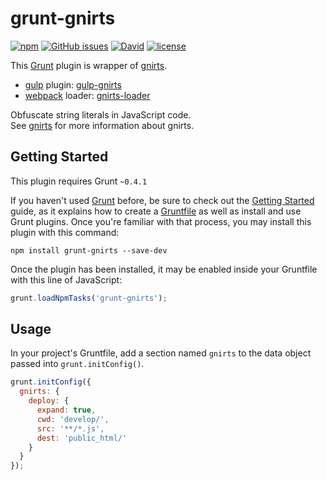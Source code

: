 # grunt-gnirts

[![npm](https://img.shields.io/npm/v/grunt-gnirts.svg)](https://www.npmjs.com/package/grunt-gnirts) [![GitHub issues](https://img.shields.io/github/issues/anseki/grunt-gnirts.svg)](https://github.com/anseki/grunt-gnirts/issues) [![David](https://img.shields.io/david/anseki/grunt-gnirts.svg)](package.json) [![license](https://img.shields.io/badge/license-MIT-blue.svg)](LICENSE-MIT)

This [Grunt](http://gruntjs.com/) plugin is wrapper of [gnirts](https://github.com/anseki/gnirts).

* [gulp](http://gulpjs.com/) plugin: [gulp-gnirts](https://github.com/anseki/gulp-gnirts)
* [webpack](https://webpack.js.org/) loader: [gnirts-loader](https://github.com/anseki/gnirts-loader)

Obfuscate string literals in JavaScript code.  
See [gnirts](https://github.com/anseki/gnirts) for more information about gnirts.

## Getting Started

This plugin requires Grunt `~0.4.1`

If you haven't used [Grunt](http://gruntjs.com/) before, be sure to check out the [Getting Started](http://gruntjs.com/getting-started) guide, as it explains how to create a [Gruntfile](http://gruntjs.com/sample-gruntfile) as well as install and use Grunt plugins. Once you're familiar with that process, you may install this plugin with this command:

```shell
npm install grunt-gnirts --save-dev
```

Once the plugin has been installed, it may be enabled inside your Gruntfile with this line of JavaScript:

```js
grunt.loadNpmTasks('grunt-gnirts');
```

## Usage

In your project's Gruntfile, add a section named `gnirts` to the data object passed into `grunt.initConfig()`.

```js
grunt.initConfig({
  gnirts: {
    deploy: {
      expand: true,
      cwd: 'develop/',
      src: '**/*.js',
      dest: 'public_html/'
    }
  }
});
```
